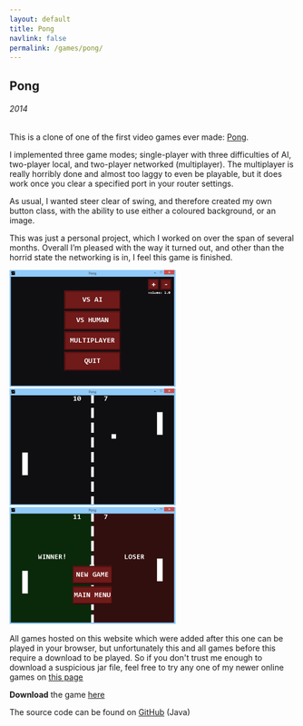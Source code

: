 ```yaml
---
layout: default
title: Pong
navlink: false
permalink: /games/pong/
---
```


## Pong
###### 2014

This is a clone of one of the first video games ever made: <a href="https://en.wikipedia.org/wiki/Pong">Pong</a>.

I implemented three game modes; single-player with three difficulties of AI, two-player local, and two-player networked (multiplayer). The multiplayer is really horribly done and almost too
laggy to even be playable, but it does work once you clear a specified port in your router settings.

As usual, I wanted steer clear of swing, and therefore created my own button class, with the ability
to use either a coloured background, or an image.

This was just a personal project, which I worked on over the span of several months. Overall I’m pleased with the way it turned out, and other than the horrid state the networking is in,  I feel this game is finished.

<img src="/assets/img/pong_screenshot_full.png" width="293" height="206" />
<img src="/assets/img/pong_screenshot_2.png" width="293" height="206">
<img src="/assets/img/pong_screenshot_3.png" width="293" height="206" />

All games hosted on this website which were added after this one can be played in your browser, but unfortunately this and all games before this require a download to be played.
So if you don't trust me enough to download a suspicious jar file, feel free to try any one of my newer online games on [this page](/games)

**Download** the game [here](https://www.dropbox.com/s/s32bs7q1mv03n30/Pong.zip?dl=0)

The source code can be found on [GitHub](https://github.com/ajweeks/Pong) (Java)
